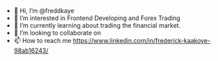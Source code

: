 - 👋 Hi, I’m @freddkaye
- 👀 I’m interested in Frontend Developing and Forex Trading
- 🌱 I’m currently learning about trading the financial market.
- 💞️ I’m looking to collaborate on 
- 📫 How to reach me
  https://www.linkedin.com/in/frederick-kaakoye-98ab16243/

<!---
freddkaye/freddkaye is a ✨ special ✨ repository because its `README.md` (this file) appears on your GitHub profile.
You can click the Preview link to take a look at your changes.
--->
